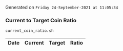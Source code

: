 Generated on `Friday 24-September-2021 at 11:05:34`

### Current to Target Coin Ratio
`current_coin_ratio.sh`

Date|Current|Target|Ratio
---|---|---|---
